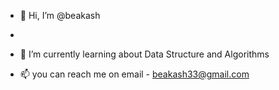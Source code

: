 - 👋 Hi, I’m @beakash
- 
- 🌱 I’m currently learning about Data Structure and Algorithms

- 📫 you can reach me on email - beakash33@gmail.com

<!---
beakash/beakash is a ✨ special ✨ repository because its `README.md` (this file) appears on your GitHub profile.
You can click the Preview link to take a look at your changes.
--->
